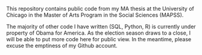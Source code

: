 This repository contains public code from my MA thesis at the University of Chicago in the Master of Arts Program in the Social Sciences (MAPSS).

The majority of other code I have written (SQL, Python, R) is currently under property of Obama for America. As the election season draws to a close, I will be able to put more code here for public view. In the meantime, please excuse the emptiness of my Github account.